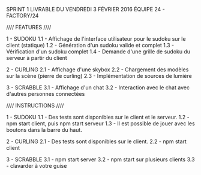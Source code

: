 SPRINT 1
LIVRABLE DU VENDREDI 3 FÉVRIER 2016
ÉQUIPE 24 - FACTORY/24

//// FEATURES ////

1 - SUDOKU
    1.1 - Affichage de l'interface utilisateur pour le sudoku sur le client (statique)
    1.2 - Génération d'un sudoku valide et complet
    1.3 - Vérification d'un sudoku complet
    1.4 - Demande d'une grille de sudoku du serveur à partir du client

2 - CURLING
    2.1 - Affichage d'une skybox
    2.2 - Chargement des modèles sur la scène (pierre de curling)
    2.3 - Implémentation de sources de lumière

3 - SCRABBLE
    3.1 - Affichage d'un chat
    3.2 - Interaction avec le chat avec d'autres personnes connectées

//// INSTRUCTIONS ////

1 - SUDOKU
    1.1 - Des tests sont disponibles sur le client et le serveur.
    1.2 - npm start client, puis npm start serveur
    1.3 - Il est possible de jouer avec les boutons dans la barre du haut.

2 - CURLING
    2.1 - Des tests sont disponibles sur le client.
    2.2 - npm start client

3 - SCRABBLE
    3.1 - npm start server
    3.2 - npm start sur plusieurs clients
    3.3 - clavarder à votre guise

